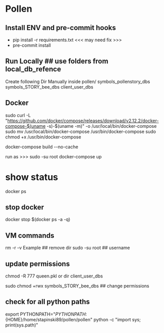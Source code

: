 # Pollen

## Install ENV and pre-commit hooks
- pip install -r requirements.txt <<< may need fix >>>
- pre-commit install

## Run Locally  ## use folders from local_db_refence
Create following Dir Manually inside pollen/
symbols_pollenstory_dbs
symbols_STORY_bee_dbs
client_user_dbs

## Docker
sudo curl -L "https://github.com/docker/compose/releases/download/v2.12.2/docker-compose-$(uname -s)-$(uname -m)"  -o /usr/local/bin/docker-compose
sudo mv /usr/local/bin/docker-compose /usr/bin/docker-compose
sudo chmod +x /usr/bin/docker-compose

docker-compose build --no-cache

run as >>> sudo -su root 
docker-compose up
# show status
docker ps 
## stop docker
docker stop $(docker ps -a -q)


## VM commands
rm -r -v Example ## remove dir
sudo -su root ## username

## update permissions
chmod -R 777 queen.pkl or dir client_user_dbs

sudo chmod +rwx symbols_STORY_bee_dbs ## change permissions

## check for all python paths
export PYTHONPATH="${PYTHONPATH}:${HOME}/home/stapinski89/pollen/pollen"
python -c "import sys; print(sys.path)"